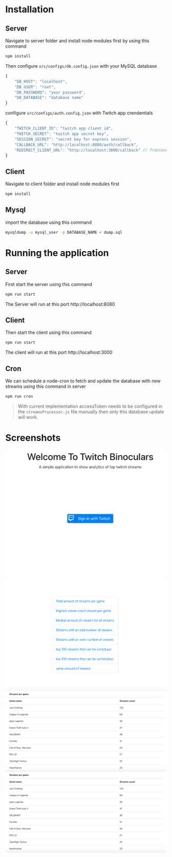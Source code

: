 # Installation

## Server
Navigate to server folder and install node modules first by using this command
```sh
npm install
```
Then configure `src/configs/db.config.json` with your MySQL database
```js
{
    "DB_HOST": "localhost",
    "DB_USER": "root", 
    "DB_PASSWORD": "your password",
    "DB_DATABASE": "database name"
}
```
configure `src/configs/auth.config.json` with Twitch app crendentials
```js
{
    "TWITCH_CLIENT_ID": "twitch app client id",
    "TWITCH_SECRET": "twitch app secret key",
    "SESSION_SECRET": "secret key for express session",
    "CALLBACK_URL": "http://localhost:8080/auth/callback",
    "REDIRECT_CLIENT_URL": "http://localhost:3000/callback" // frontend app url
}
```

## Client
Navigate to client folder and install node modules first
```sh
npm install
```

## Mysql
import the database using this command
```sh
mysqldump -u mysql_user -p DATABASE_NAME < dump.sql
```

# Running the application
## Server
First start the server using this command
```sh
npm run start
```

The Server will run at this port http://localhost:8080

## Client
Then start the client using this command
```sh
npm run start
```

The client will run at this port http://localhost:3000

## Cron
We can schedule a node-cron to fetch and update the database with new streams using this command in server
```sh
npm run cron
```
> With current implementation accessToken needs to be configured in the `streamsProcessor.js` file manually then only this database update will work.


# Screenshots
![Screenshot](https://raw.githubusercontent.com/sukruthmk/twitch-binoculars/main/screenshots/1.png)
![Screenshot](https://raw.githubusercontent.com/sukruthmk/twitch-binoculars/main/screenshots/2.png)
![Screenshot](https://raw.githubusercontent.com/sukruthmk/twitch-binoculars/main/screenshots/3.png)
![Screenshot](https://raw.githubusercontent.com/sukruthmk/twitch-binoculars/main/screenshots/3.png)
